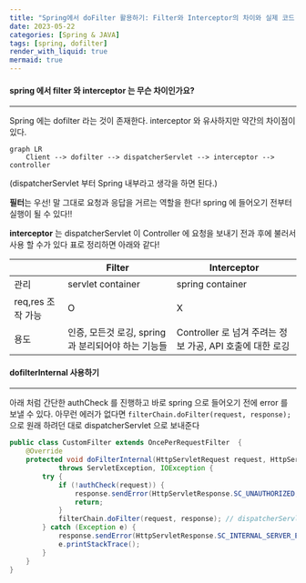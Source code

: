 ```yaml
---
title: "Spring에서 doFilter 활용하기: Filter와 Interceptor의 차이와 실제 코드 예제"
date: 2023-05-22
categories: [Spring & JAVA]
tags: [spring, dofilter]
render_with_liquid: true
mermaid: true
---
```

#### spring 에서 filter 와 interceptor 는 무슨 차이인가요?
---
Spring 에는 dofilter 라는 것이 존재한다. interceptor 와 유사하지만 약간의 차이점이 있다.

```mermaid
graph LR
    Client --> dofilter --> dispatcherServlet --> interceptor --> controller
```
(dispatcherServlet 부터 Spring 내부라고 생각을 하면 된다.)

**필터**는 우선! 말 그대로 요청과 응답을 거르는 역할을 한다! spring 에 들어오기 전부터 실행이 될 수 있다!!

**interceptor** 는 dispatcherServlet 이 Controller 에 요청을 보내기 전과 후에 불러서 사용 할 수가 있다
표로 정리하면 아래와 같다!

|                   | Filter                                             | Interceptor                                               |
| ----------------- | -------------------------------------------------- | --------------------------------------------------------- |
| 관리              | servlet container                                  | spring container                                          |
| req,res 조작 가능 | O                                                  | X                                                         |
| 용도              | 인증, 모든것 로깅, spring과 분리되어야 하는 기능들 | Controller 로 넘겨 주려는 정보 가공, API 호출에 대한 로깅 |

#### dofilterInternal 사용하기
---

아래 처럼 간단한 authCheck 를 진행하고 바로 spring 으로 들어오기 전에 error 를 보낼 수 있다.
아무런 에러가 없다면 `filterChain.doFilter(request, response);` 으로 원래 하려던 대로 dispatcherServlet 으로 보내준다

```java
public class CustomFilter extends OncePerRequestFilter  {
    @Override
    protected void doFilterInternal(HttpServletRequest request, HttpServletResponse response, FilterChain filterChain)
            throws ServletException, IOException {
        try {
            if (!authCheck(request)) {
                response.sendError(HttpServletResponse.SC_UNAUTHORIZED, "Unauthorized");
                return;
            }
            filterChain.doFilter(request, response); // dispatcherServlet 로 넘어감
        } catch (Exception e) {
            response.sendError(HttpServletResponse.SC_INTERNAL_SERVER_ERROR, "Internal Server Error");
            e.printStackTrace();
        }
    }
}
```